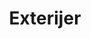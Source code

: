 ---
title: Exterijer
slug: exterier
featuredImage:  ../../images/slider-3.jpg
featuredImage_alt: exterier_main_image
links:
- interier
- rooms
images:
- featuredImage: ../../images/slider-2.jpg
  featuredImage_alt: slider-2
- featuredImage: ../../images/slider-3.jpg
  featuredImage_alt: slider-3
- featuredImage: ../../images/slider-4.jpg
  featuredImage_alt: slider-4
- featuredImage: ../../images/slider-5.jpg
  featuredImage_alt: slider-5
- featuredImage: ../../images/slider-6.jpg
  featuredImage_alt: slider-6  
---